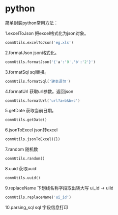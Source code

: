 # python
简单封装python常用方法：

1.excelToJson 把excel格式化为json对象。
``` python
commUtils.excelToJson('eg.xls')
```

2.formatJson json格式化。
``` python
commUtils.formatJson('{'a':'0','b':'2'}')
```
3.formatSql sql替换。
``` python
commUtils.formatSql('建表语句')
```
4.formatUrl 获取url参数。返回json
``` python
commUtils.formatUrl('url?a=b&b=c')
```
5.getDate 获取当前日期。
``` python
commUtils.getDate()
```
6.jsonToExcel json转excel
``` python
commUtils.jsonToExcel({})
```
7.random 随机数
``` python
commUtils.random()
```
8.uuid 获取uuid
``` python
commUtils.uuid()
```
9.replaceName 下划线名称字段取出转大写 ui_id -> uiId	
``` python
commUtils.replaceName('ui_id')
```
10.parsing_sql sql 字段信息打印	
